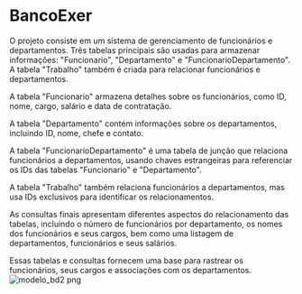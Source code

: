 


# BancoExer
O projeto consiste em um sistema de gerenciamento de funcionários e departamentos. Três tabelas principais são usadas para armazenar informações: "Funcionario", "Departamento" e "FuncionarioDepartamento". A tabela "Trabalho" também é criada para relacionar funcionários e departamentos.

A tabela "Funcionario" armazena detalhes sobre os funcionários, como ID, nome, cargo, salário e data de contratação.

A tabela "Departamento" contém informações sobre os departamentos, incluindo ID, nome, chefe e contato.

A tabela "FuncionarioDepartamento" é uma tabela de junção que relaciona funcionários a departamentos, usando chaves estrangeiras para referenciar os IDs das tabelas "Funcionario" e "Departamento".

A tabela "Trabalho" também relaciona funcionários a departamentos, mas usa IDs exclusivos para identificar os relacionamentos.

As consultas finais apresentam diferentes aspectos do relacionamento das tabelas, incluindo o número de funcionários por departamento, os nomes dos funcionários e seus cargos, bem como uma listagem de departamentos, funcionários e seus salários.

Essas tabelas e consultas fornecem uma base para rastrear os funcionários, seus cargos e associações com os departamentos.
![modelo_bd2 png](https://github.com/eduardocs90/BancoExer/assets/141246270/96765b36-5d9e-4c35-a6ec-50837c4fa050)



